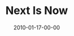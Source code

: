 ---
layout: message
category: message
series: "Next"
title: "Next Is Now"
date: 2010-01-17-00-00
message_id: 597
---